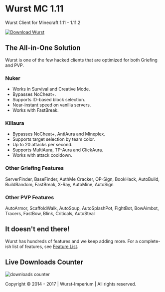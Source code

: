 # Wurst MC 1.11
Wurst Client for Minecraft 1.11 - 1.11.2

[![Download Wurst](https://cloud.githubusercontent.com/assets/10100202/24546386/48b5857c-160b-11e7-9ec0-443379bfdb72.png)](https://www.wurstclient.net/download/)

## The All-in-One Solution
Wurst is one of the few hacked clients that are optimized for both Griefing and PVP.

### Nuker
- Works in Survival and Creative Mode.
- Bypasses NoCheat+.
- Supports ID-based block selection.
- Near-instant speed on vanilla servers.
- Works with FastBreak.

### Killaura
- Bypasses NoCheat+, AntiAura and Mineplex.
- Supports target selection by team color.
- Up to 20 attacks per second.
- Supports MultiAura, TP-Aura and ClickAura.
- Works with attack cooldown.

### Other Griefing Features
ServerFinder, BaseFinder, AuthMe Cracker, OP-Sign, BookHack, AutoBuild, BuildRandom, FastBreak, X-Ray, AutoMine, AutoSign

### Other PVP Features
AutoArmor, ScaffoldWalk, AutoSoup, AutoSplashPot, FightBot, BowAimbot, Tracers, FastBow, Blink, Criticals, AutoSteal

## It doesn't end there!
Wurst has hundreds of features and we keep adding more. For a complete-ish list of features, see [Feature List](https://www.wurstclient.net/features/).

## Live Downloads Counter
![downloads counter](https://drive.google.com/uc?id=0B2YeSS9tm5zLMF9NWjNZYnNqSTA)

Copyright © 2014 - 2017 | Wurst-Imperium | All rights reserved.
